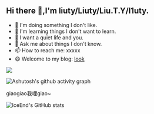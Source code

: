 ## Hi there 👋,I'm liuty/Liuty/Liu.T.Y/l1uty.


- 🔭 I'm doing something I don't like.
- 🌱 I'm learning things I don't want to learn.
- 👯 I want a quiet life and you.
- 💬 Ask me about things I don't know.
- 📫 How to reach me: xxxxx
- 😄 Welcome to my blog: [look](https://l1uty.github.io)

![](https://github-readme-stats.vercel.app/api?username=l1uty&show_icons=true&theme=transparent)

![Ashutosh's github activity graph](https://github-readme-activity-graph.vercel.app/graph?username=l1uty)

giaogiao我哩giao~

![IceEnd's GitHub stats](https://github-immortality.vercel.app/api?username=l1uty)


